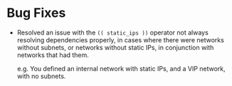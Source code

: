 # Bug Fixes

- Resolved an issue with the `(( static_ips ))` operator not always resolving
  dependencies properly, in cases where there were networks without subnets,
  or networks without static IPs, in conjunction with networks that had them.

  e.g. You defined an internal network with static IPs, and a VIP network, with
  no subnets.
